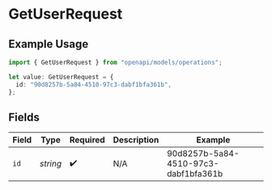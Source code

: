 # GetUserRequest

## Example Usage

```typescript
import { GetUserRequest } from "openapi/models/operations";

let value: GetUserRequest = {
  id: "90d8257b-5a84-4510-97c3-dabf1bfa361b",
};
```

## Fields

| Field                                | Type                                 | Required                             | Description                          | Example                              |
| ------------------------------------ | ------------------------------------ | ------------------------------------ | ------------------------------------ | ------------------------------------ |
| `id`                                 | *string*                             | :heavy_check_mark:                   | N/A                                  | 90d8257b-5a84-4510-97c3-dabf1bfa361b |
